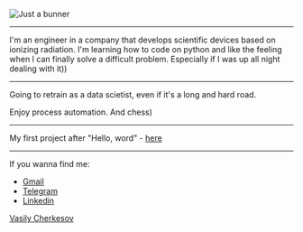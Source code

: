 ![Just a bunner](https://user-images.githubusercontent.com/91522891/161520646-6046cacb-173b-4ba0-8198-030147ca2845.png)
___
I'm an engineer in a company that develops scientific devices based on ionizing radiation. I'm learning how to code on python and like the feeling when I can finally solve a difficult problem. Especially if I was up all night dealing with it))
___
Going to retrain as a data scietist, even if it's a long and hard road.

Enjoy process automation. And chess)
___
My first project after "Hello, word" - [here](https://github.com/cherkesovbasil/Processing_of_diffractogram_data)
___
If you wanna find me:
* [Gmail](mailto:cherkesovbasil@gmail.com)
* [Telegram](https://t.me/Ch_Basil)
* [Linkedin](https://www.linkedin.com/in/cherkesovbasil/)

<script src="https://platform.linkedin.com/badges/js/profile.js" async defer type="text/javascript"></script>
<div class="badge-base LI-profile-badge" data-locale="ru_RU" data-size="medium" data-theme="dark" data-type="VERTICAL" data-vanity="cherkesovbasil" data-version="v1"><a class="badge-base__link LI-simple-link" href="https://by.linkedin.com/in/cherkesovbasil?trk=profile-badge">Vasily Cherkesov</a></div>
              

